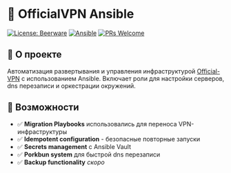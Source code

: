 # 🚀 OfficialVPN Ansible 

[![License: Beerware](https://img.shields.io/badge/License-Beerware-orange.svg)](https://spdx.org/licenses/Beerware.html)
[![Ansible](https://img.shields.io/badge/Ansible-2.17%2B-red.svg)](https://www.ansible.com/)
[![PRs Welcome](https://img.shields.io/badge/PRs-welcome-brightgreen.svg)](CONTRIBUTING.md)

## 📖 О проекте

Автоматизация развертывания и управления инфраструктурой [Official-VPN](https://officialbot.org/) с использованием Ansible. Включает роли для настройки серверов, dns перезаписи и оркестрации окружений.

## 🎯 Возможности

- ✅ **Migration Playbooks**  использовались для переноса VPN-инфраструктуры
- ✅ **Idempotent configuration** - безопасные повторные запуски 
- ✅ **Secrets management** с Ansible Vault
- ✅ **Porkbun system** для быстрой dns перезаписи 
- ✅ **Backup functionality** *скоро* 


